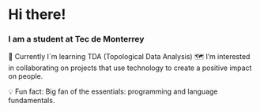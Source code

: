 <h1 aling="center">Hi there!</h1>

### I am a student at Tec de Monterrey 

<!--
**LorenaSDLS/LorenaSDLS** is a ✨ _special_ ✨ repository because its `README.md` (this file) appears on your GitHub profile.

Here are some ideas to get you started:
-->

<!-- - 🔭 I’m currently working on ... -->
🤯 Currently I´m learning TDA (Topological Data Analysis)
🗺️ I’m interested in collaborating on projects that use technology to create a positive impact on people.
<!-- - 📫 How to reach me: ... -->
💡 Fun fact: Big fan of the essentials: programming and language fundamentals.

